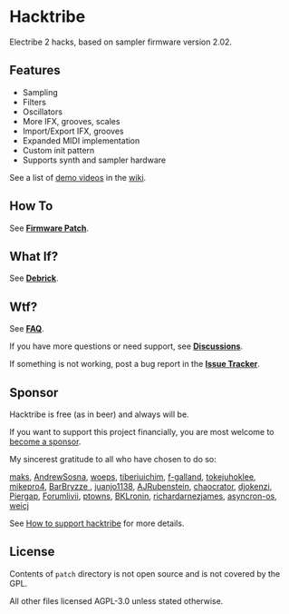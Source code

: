 # Hacktribe
Electribe 2 hacks, based on sampler firmware version 2.02.

## Features
- Sampling
- Filters
- Oscillators
- More IFX, grooves, scales
- Import/Export IFX, grooves
- Expanded MIDI implementation
- Custom init pattern
- Supports synth and sampler hardware

See a list of [demo videos](https://github.com/bangcorrupt/hacktribe/wiki/Features#demo-videos) in the [wiki](https://github.com/bangcorrupt/hacktribe/wiki).

## How To
See **[Firmware Patch](../../wiki/how-to#firmware-patch)**.

## What If?
See **[Debrick](../../wiki/debrick)**.

## Wtf?
See **[FAQ](../../wiki/faq)**.

If you have more questions or need support, see **[Discussions](../../discussions)**.

If something is not working, post a bug report in the **[Issue Tracker](../../issues)**.

## Sponsor
Hacktribe is free (as in beer) and always will be.  

If you want to support this project financially, you are most welcome to [become a sponsor](https://github.com/sponsors/bangcorrupt).  

My sincerest gratitude to all who have chosen to do so:

[maks](https://github.com/maks), [AndrewSosna](https://github.com/AndrewSosna), [woeps](https://github.com/woeps), [tiberiuichim](https://github.com/tiberiuichim), [f-galland](https://github.com/f-galland), [tokejuhoklee](https://github.com/tokejuhoklee), [mikepro4](https://github.com/mikepro4), [BarBryzze ](https://github.com/BarBryzze), [juanjo1138](https://github.com/juanjo1138), [AJRubenstein](https://github.com/AJRubenstein), [chaocrator](https://github.com/chaocrator), [djokenzi](https://github.com/djokenzi), [Piergap](https://github.com/Piergap), [Forumlivii](https://github.com/Forumlivii), [ptowns](https://github.com/ptowns), [BKLronin](https://github.com/BKLronin), [richardarnezjames](https://github.com/richardarnezjames), [asyncron-os](https://github.com/asyncron-os), [weicj](https://github.com/weicj)

See [How to support hacktribe](https://github.com/bangcorrupt/hacktribe/discussions/63) for more details.

## License
Contents of `patch` directory is not open source and is not covered by the GPL.

All other files licensed AGPL-3.0 unless stated otherwise.
